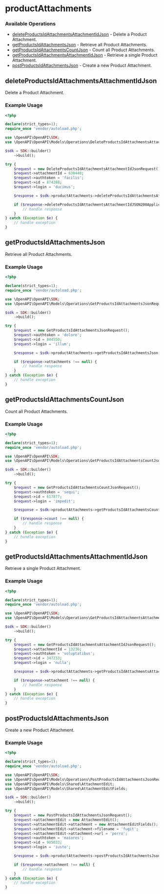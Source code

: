 # productAttachments

### Available Operations

* [deleteProductsIdAttachmentsAttachmentIdJson](#deleteproductsidattachmentsattachmentidjson) - Delete a Product Attachment.
* [getProductsIdAttachmentsJson](#getproductsidattachmentsjson) - Retrieve all Product Attachments.
* [getProductsIdAttachmentsCountJson](#getproductsidattachmentscountjson) - Count all Product Attachments.
* [getProductsIdAttachmentsAttachmentIdJson](#getproductsidattachmentsattachmentidjson) - Retrieve a single Product Attachment.
* [postProductsIdAttachmentsJson](#postproductsidattachmentsjson) - Create a new Product Attachment.

## deleteProductsIdAttachmentsAttachmentIdJson

Delete a Product Attachment.

### Example Usage

```php
<?php

declare(strict_types=1);
require_once 'vendor/autoload.php';

use \OpenAPI\OpenAPI\SDK;
use \OpenAPI\OpenAPI\Models\Operations\DeleteProductsIdAttachmentsAttachmentIdJsonRequest;

$sdk = SDK::builder()
    ->build();

try {
    $request = new DeleteProductsIdAttachmentsAttachmentIdJsonRequest();
    $request->attachmentId = 630448;
    $request->authtoken = 'facilis';
    $request->id = 874288;
    $request->login = 'ducimus';

    $response = $sdk->productAttachments->deleteProductsIdAttachmentsAttachmentIdJson($request);

    if ($response->deleteProductsIdAttachmentsAttachmentIdJSON200ApplicationJSONString !== null) {
        // handle response
    }
} catch (Exception $e) {
    // handle exception
}
```

## getProductsIdAttachmentsJson

Retrieve all Product Attachments.

### Example Usage

```php
<?php

declare(strict_types=1);
require_once 'vendor/autoload.php';

use \OpenAPI\OpenAPI\SDK;
use \OpenAPI\OpenAPI\Models\Operations\GetProductsIdAttachmentsJsonRequest;

$sdk = SDK::builder()
    ->build();

try {
    $request = new GetProductsIdAttachmentsJsonRequest();
    $request->authtoken = 'dolore';
    $request->id = 844550;
    $request->login = 'illum';

    $response = $sdk->productAttachments->getProductsIdAttachmentsJson($request);

    if ($response->attachments !== null) {
        // handle response
    }
} catch (Exception $e) {
    // handle exception
}
```

## getProductsIdAttachmentsCountJson

Count all Product Attachments.

### Example Usage

```php
<?php

declare(strict_types=1);
require_once 'vendor/autoload.php';

use \OpenAPI\OpenAPI\SDK;
use \OpenAPI\OpenAPI\Models\Operations\GetProductsIdAttachmentsCountJsonRequest;

$sdk = SDK::builder()
    ->build();

try {
    $request = new GetProductsIdAttachmentsCountJsonRequest();
    $request->authtoken = 'sequi';
    $request->id = 617877;
    $request->login = 'impedit';

    $response = $sdk->productAttachments->getProductsIdAttachmentsCountJson($request);

    if ($response->count !== null) {
        // handle response
    }
} catch (Exception $e) {
    // handle exception
}
```

## getProductsIdAttachmentsAttachmentIdJson

Retrieve a single Product Attachment.

### Example Usage

```php
<?php

declare(strict_types=1);
require_once 'vendor/autoload.php';

use \OpenAPI\OpenAPI\SDK;
use \OpenAPI\OpenAPI\Models\Operations\GetProductsIdAttachmentsAttachmentIdJsonRequest;

$sdk = SDK::builder()
    ->build();

try {
    $request = new GetProductsIdAttachmentsAttachmentIdJsonRequest();
    $request->attachmentId = 13236;
    $request->authtoken = 'voluptatibus';
    $request->id = 347233;
    $request->login = 'nulla';

    $response = $sdk->productAttachments->getProductsIdAttachmentsAttachmentIdJson($request);

    if ($response->attachment !== null) {
        // handle response
    }
} catch (Exception $e) {
    // handle exception
}
```

## postProductsIdAttachmentsJson

Create a new Product Attachment.

### Example Usage

```php
<?php

declare(strict_types=1);
require_once 'vendor/autoload.php';

use \OpenAPI\OpenAPI\SDK;
use \OpenAPI\OpenAPI\Models\Operations\PostProductsIdAttachmentsJsonRequest;
use \OpenAPI\OpenAPI\Models\Shared\AttachmentEdit;
use \OpenAPI\OpenAPI\Models\Shared\AttachmentEditFields;

$sdk = SDK::builder()
    ->build();

try {
    $request = new PostProductsIdAttachmentsJsonRequest();
    $request->attachmentEdit = new AttachmentEdit();
    $request->attachmentEdit->attachment = new AttachmentEditFields();
    $request->attachmentEdit->attachment->filename = 'fugit';
    $request->attachmentEdit->attachment->url = 'porro';
    $request->authtoken = 'maiores';
    $request->id = 985033;
    $request->login = 'iusto';

    $response = $sdk->productAttachments->postProductsIdAttachmentsJson($request);

    if ($response->attachment !== null) {
        // handle response
    }
} catch (Exception $e) {
    // handle exception
}
```
